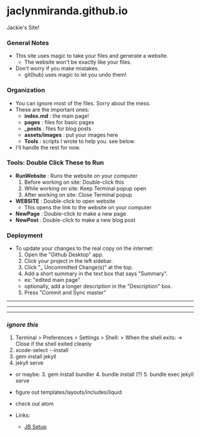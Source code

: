 # jaclynmiranda.github.io
Jackie's Site!

### General Notes
  - This site uses magic to take your files and generate a website.
    - The website won't be exactly like your files.
  - Don't worry if you make mistakes.
    - git(hub) uses magic to let you undo them!

### Organization
  - You can ignore most of the files. Sorry about the mess.
  - These are the important ones:
    - **index.md** : the main page!
    - **pages** : files for basic pages
    - **_posts** : files for blog posts
    - **assets/images** : put your images here
    - **Tools** : scripts I wrote to help you. see below.
  - I'll handle the rest for now.

### Tools: Double Click These to Run
  - **RunWebsite** : Runs the website on your computer
  	1. Before working on site: Double-click this
    2. While working on site: Keep Terminal popup open
    3. After working on site: Close Terminal popup 
  - **WEBSITE** : Double-click to open website
  	- This opens the link to the website on your computer
  - **NewPage** : Double-click to make a new page
  - **NewPost** : Double-click to make a new blog post

### Deployment
  - To update your changes to the real copy on the internet:
    1. Open the "Github Desktop" app.
    2. Click your project in the left sidebar.
    3. Click "_ Uncommitted Change(s)" at the top.
    4. Add a short summary in the text box that says "Summary".
      - ex: "edited main page"
      - optionally, add a longer description in the "Description" box.
    5. Press "Commit and Sync master"



***
***
***

### *ignore this*
  1. Terminal > Preferences > Settings > Shell: > When the shell exits: -> Close if the shell exited cleanly
  2. xcode-select --install
  3. gem install jekyll
  4. jekyll serve

  - or maybe:
    3. gem install bundler
    4. bundle install (?)
    5. bundle exec jekyll serve

  - figure out templates/layouts/includes/liquid
  - check out atom
  - Links:
    - [JB Setup](http://jekyllbootstrap.com/usage/jekyll-quick-start.html)




